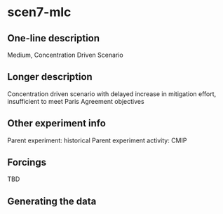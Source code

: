 <!--- This file contains a number of sections -->
<!--- They are bounded by comments like this -->
<!--- Do not edit these sections by hand -->
<!--- Start title -->
# scen7-mlc
<!--- End title -->

## One-line description

<!--- Start one-line-description -->
Medium, Concentration Driven Scenario
<!--- End one-line-description -->

## Longer description

<!--- Start longer-description -->
Concentration driven scenario with delayed increase in mitigation effort, insufficient to meet Paris Agreement objectives
<!--- End longer-description -->

## Other experiment info

<!--- Start other-experiment-info -->
Parent experiment: historical
Parent experiment activity: CMIP
<!--- End other-experiment-info -->

## Forcings

<!--- Start forcings -->
TBD
<!--- End forcings -->

## Generating the data

<!--- TODO: auto-generate this -->
